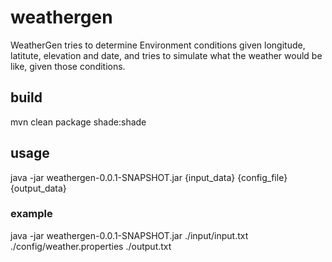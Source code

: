 # weathergen

WeatherGen tries to determine Environment conditions given longitude, latitute, elevation and date, and tries to simulate what the weather would be like, given those conditions.

## build
mvn clean package shade:shade

## usage
java -jar weathergen-0.0.1-SNAPSHOT.jar {input_data} {config_file} {output_data}

### example
 java -jar weathergen-0.0.1-SNAPSHOT.jar ./input/input.txt ./config/weather.properties ./output.txt

